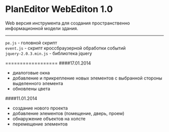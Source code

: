 PlanEditor WebEditon 1.0
===================

Web версия инструмента для создания пространственно информационной модели здания.

----------------

`pe.js` - головной скрипт <br>
`event.js` - скрипт кроссбраузерной обработки событий <br>
`jquery-2.0.3.min.js` - библиотека jquery

==================
####17.01.2014
+ диалоговые окна
+ добавление и прикрепление новых элементов с выбранной стороны выделенного элемента
+ обновлены цвета

####11.01.2014
+ создание нового проекта
+ добавление элементов (помещение, дверь, проем)
+ обнаружение объектов на холсте
+ перемещение элементов
